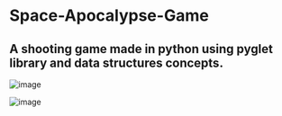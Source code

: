 # Space-Apocalypse-Game

## A shooting game made in python using pyglet library and data structures concepts.

![image](https://user-images.githubusercontent.com/76849373/130006702-5a443821-aeb7-4316-b3e4-049780a1f7ac.png)

![image](https://user-images.githubusercontent.com/76849373/130006615-c34f6f18-242d-433f-a736-882a2f2ba642.png)
